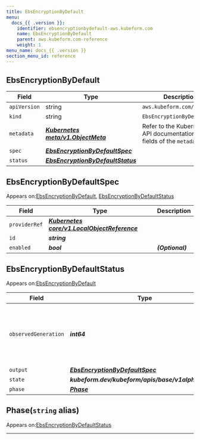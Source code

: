 ```yaml
---
title: EbsEncryptionByDefault
menu:
  docs_{{ .version }}:
    identifier: ebsencryptionbydefault-aws.kubeform.com
    name: EbsEncryptionByDefault
    parent: aws.kubeform.com-reference
    weight: 1
menu_name: docs_{{ .version }}
section_menu_id: reference
---
```


## EbsEncryptionByDefault
| Field | Type | Description |
| ------ | ----- | ----------- |
| `apiVersion` | string | `aws.kubeform.com/v1alpha1` |
|    `kind` | string | `EbsEncryptionByDefault` |
| `metadata` | ***[Kubernetes meta/v1.ObjectMeta](https://v1-18.docs.kubernetes.io/docs/reference/generated/kubernetes-api/v1.18/#objectmeta-v1-meta)***|Refer to the Kubernetes API documentation for the fields of the `metadata` field.|
| `spec` | ***[EbsEncryptionByDefaultSpec](#ebsencryptionbydefaultspec)***||
| `status` | ***[EbsEncryptionByDefaultStatus](#ebsencryptionbydefaultstatus)***||
## EbsEncryptionByDefaultSpec

Appears on:[EbsEncryptionByDefault](#ebsencryptionbydefault), [EbsEncryptionByDefaultStatus](#ebsencryptionbydefaultstatus)

| Field | Type | Description |
| ------ | ----- | ----------- |
| `providerRef` | ***[Kubernetes core/v1.LocalObjectReference](https://v1-18.docs.kubernetes.io/docs/reference/generated/kubernetes-api/v1.18/#localobjectreference-v1-core)***||
| `id` | ***string***||
| `enabled` | ***bool***| ***(Optional)*** |
## EbsEncryptionByDefaultStatus

Appears on:[EbsEncryptionByDefault](#ebsencryptionbydefault)

| Field | Type | Description |
| ------ | ----- | ----------- |
| `observedGeneration` | ***int64***| ***(Optional)*** Resource generation, which is updated on mutation by the API Server.|
| `output` | ***[EbsEncryptionByDefaultSpec](#ebsencryptionbydefaultspec)***| ***(Optional)*** |
| `state` | ***kubeform.dev/kubeform/apis/base/v1alpha1.State***| ***(Optional)*** |
| `phase` | ***[Phase](#phase)***| ***(Optional)*** |
## Phase(`string` alias)

Appears on:[EbsEncryptionByDefaultStatus](#ebsencryptionbydefaultstatus)

---
